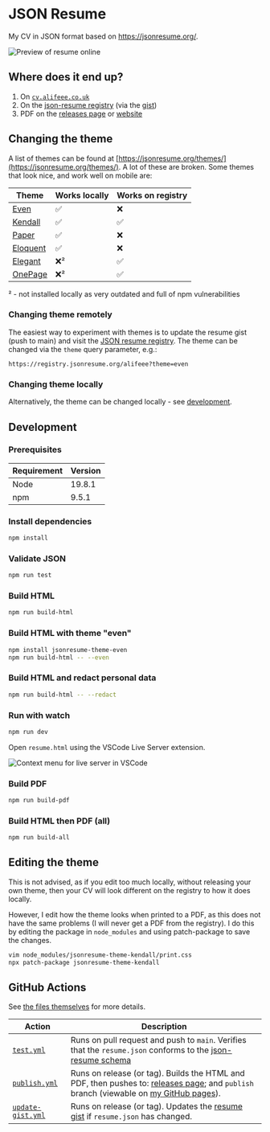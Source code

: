 # JSON Resume

My CV in JSON format based on <https://jsonresume.org/>.

![Preview of resume online](images/resume_preview.png)

## Where does it end up?

1. On [`cv.alifeee.co.uk`]
1. On the [json-resume registry] (via the [gist])
1. PDF on the [releases page] or [website]

[`cv.alifeee.co.uk`]: https://alifeee.github.io/json-resume/
[json-resume registry]: https://registry.jsonresume.org/alifeee
[gist]: https://gist.github.com/alifeee/97f9ac1642b1c46cf66942c3f079a42f
[releases page]: https://github.com/alifeee/json-resume/releases
[website]: https://alifeee.github.io/json-resume/Alfred-Renn-CV.pdf

## Changing the theme

A list of themes can be found at [https://jsonresume.org/themes/](https://jsonresume.org/themes/). A lot of these are broken. Some themes that look nice, and work well on mobile are:

| Theme | Works locally | Works on registry |
| ----- | -------------- | ----------------- |
| [Even](https://github.com/rbardini/jsonresume-theme-even) | ✅ | ❌ |
| [Kendall](https://github.com/linuxbozo/jsonresume-theme-kendall) | ✅ | ✅ |
| [Paper](https://github.com/TimDaub/jsonresume-theme-paper) | ✅ | ❌ |
| [Eloquent](https://github.com/thibaudcolas/jsonresume-theme-eloquent) | ✅ | ❌ |
[Elegant](https://registry.jsonresume.org/alifeee?theme=elegant) | ❌² | ✅ |
| [OnePage](https://github.com/ainsleyc/jsonresume-theme-onepage) | ❌² | ✅ |

² - not installed locally as very outdated and full of npm vulnerabilities

### Changing theme remotely

The easiest way to experiment with themes is to update the resume gist (push to main) and visit the [JSON resume registry](https://registry.jsonresume.org/alifeee). The theme can be changed via the `theme` query parameter, e.g.:

```url
https://registry.jsonresume.org/alifeee?theme=even
```

### Changing theme locally

Alternatively, the theme can be changed locally - see [development](#development).

## Development

### Prerequisites

| Requirement | Version |
| ----------- | ------- |
| Node        | 19.8.1  |
| npm         | 9.5.1   |

### Install dependencies

```bash
npm install
```

### Validate JSON

```bash
npm run test
```

### Build HTML

```bash
npm run build-html
```

### Build HTML with theme "even"

```bash
npm install jsonresume-theme-even
npm run build-html -- --even
```

### Build HTML and redact personal data

```bash
npm run build-html -- --redact
```

### Run with watch

```bash
npm run dev
```

Open `resume.html` using the VSCode Live Server extension.

![Context menu for live server in VSCode](images/live%20server.png)

### Build PDF

```bash
npm run build-pdf
```

### Build HTML then PDF (all)

```bash
npm run build-all
```

## Editing the theme

This is not advised, as if you edit too much locally, without releasing your own theme, then your CV will look different on the registry to how it does locally.

However, I edit how the theme looks when printed to a PDF, as this does not have the same problems (I will never get a PDF from the registry). I do this by editing the package in `node_modules` and using patch-package to save the changes.

```bash
vim node_modules/jsonresume-theme-kendall/print.css
npx patch-package jsonresume-theme-kendall
```

## GitHub Actions

See [the files themselves](.github/workflows) for more details.

| Action | Description |
| ------ | ----------- |
| [`test.yml`] | Runs on pull request and push to `main`. Verifies that the `resume.json` conforms to the [json-resume schema] |
| [`publish.yml`] | Runs on release (or tag). Builds the HTML and PDF, then pushes to: [releases page]; and `publish` branch (viewable on [my GitHub pages]). |
| [`update-gist.yml`] | Runs on release (or tag). Updates the [resume gist] if `resume.json` has changed. |

[`test.yml`]: .github/workflows/test.yml
[json-resume schema]: https://jsonresume.org/schema/
[`publish.yml`]: .github/workflows/publish.yml
[resume gist]: https://gist.github.com/alifeee/97f9ac1642b1c46cf66942c3f079a42f
[my GitHub pages]: https://alifeee.github.io/json-resume/
[`update-gist.yml`]: .github/workflows/update-gist.yml
